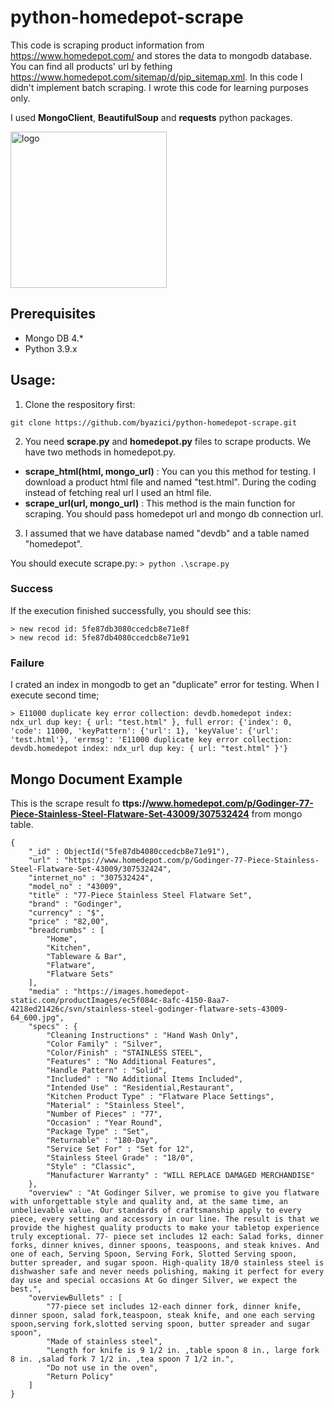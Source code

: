 # python-homedepot-scrape

This code is scraping product information from https://www.homedepot.com/ and stores the data to mongodb database. 
You can find all products' url by fething https://www.homedepot.com/sitemap/d/pip_sitemap.xml. In this code I didn't implement batch scraping. I wrote this code for learning purposes only.

I used **MongoClient**, **BeautifulSoup** and  **requests** python packages.

<img src="https://corporate.homedepot.com/sites/default/files/image_gallery/THD_logo.jpg" width="250" alt="logo">

## Prerequisites
* Mongo DB 4.*
* Python 3.9.x

## Usage:
1. Clone the respository first:

`git clone https://github.com/byazici/python-homedepot-scrape.git`

2. You need **scrape.py** and **homedepot.py** files to scrape products. We have two methods in homedepot.py.
  - **scrape_html(html, mongo_url)** :  You can you this method for testing. I download a product html file and named "test.html". During the coding instead of fetching real url I used an html file.
  - **scrape_url(url, mongo_url)** : This method is the main function for scraping. You should pass homedepot url and mongo db connection url. 
3. I assumed that we have database named "devdb" and a table named "homedepot".

You should execute scrape.py:
`> python .\scrape.py`


### Success
If the execution finished successfully, you should see this:
```
> new recod id: 5fe87db3080ccedcb8e71e8f
> new recod id: 5fe87db4080ccedcb8e71e91
```

### Failure
I crated an index in mongodb to get an "duplicate" error for testing. When I execute second time;
```
> E11000 duplicate key error collection: devdb.homedepot index: ndx_url dup key: { url: "test.html" }, full error: {'index': 0, 'code': 11000, 'keyPattern': {'url': 1}, 'keyValue': {'url': 'test.html'}, 'errmsg': 'E11000 duplicate key error collection: devdb.homedepot index: ndx_url dup key: { url: "test.html" }'}
```

## Mongo Document Example
This is the scrape result fo **ttps://www.homedepot.com/p/Godinger-77-Piece-Stainless-Steel-Flatware-Set-43009/307532424** from mongo table.

```
{
    "_id" : ObjectId("5fe87db4080ccedcb8e71e91"),
    "url" : "https://www.homedepot.com/p/Godinger-77-Piece-Stainless-Steel-Flatware-Set-43009/307532424",
    "internet_no" : "307532424",
    "model_no" : "43009",
    "title" : "77-Piece Stainless Steel Flatware Set",
    "brand" : "Godinger",
    "currency" : "$",
    "price" : "82,00",
    "breadcrumbs" : [ 
        "Home", 
        "Kitchen", 
        "Tableware & Bar", 
        "Flatware", 
        "Flatware Sets"
    ],
    "media" : "https://images.homedepot-static.com/productImages/ec5f084c-8afc-4150-8aa7-4218ed21426c/svn/stainless-steel-godinger-flatware-sets-43009-64_600.jpg",
    "specs" : {
        "Cleaning Instructions" : "Hand Wash Only",
        "Color Family" : "Silver",
        "Color/Finish" : "STAINLESS STEEL",
        "Features" : "No Additional Features",
        "Handle Pattern" : "Solid",
        "Included" : "No Additional Items Included",
        "Intended Use" : "Residential,Restaurant",
        "Kitchen Product Type" : "Flatware Place Settings",
        "Material" : "Stainless Steel",
        "Number of Pieces" : "77",
        "Occasion" : "Year Round",
        "Package Type" : "Set",
        "Returnable" : "180-Day",
        "Service Set For" : "Set for 12",
        "Stainless Steel Grade" : "18/0",
        "Style" : "Classic",
        "Manufacturer Warranty" : "WILL REPLACE DAMAGED MERCHANDISE"
    },
    "overview" : "At Godinger Silver, we promise to give you flatware with unforgettable style and quality and, at the same time, an unbelievable value. Our standards of craftsmanship apply to every piece, every setting and accessory in our line. The result is that we provide the highest quality products to make your tabletop experience truly exceptional. 77- piece set includes 12 each: Salad forks, dinner forks, dinner knives, dinner spoons, teaspoons, and steak knives. And one of each, Serving Spoon, Serving Fork, Slotted Serving spoon, butter spreader, and sugar spoon. High-quality 18/0 stainless steel is dishwasher safe and never needs polishing, making it perfect for every day use and special occasions At Go dinger Silver, we expect the best.",
    "overviewBullets" : [ 
        "77-piece set includes 12-each dinner fork, dinner knife, dinner spoon, salad fork,teaspoon, steak knife, and one each serving spoon,serving fork,slotted serving spoon, butter spreader and sugar spoon", 
        "Made of stainless steel", 
        "Length for knife is 9 1/2 in. ,table spoon 8 in., large fork 8 in. ,salad fork 7 1/2 in. ,tea spoon 7 1/2 in.", 
        "Do not use in the oven", 
        "Return Policy"
    ]
}
```

